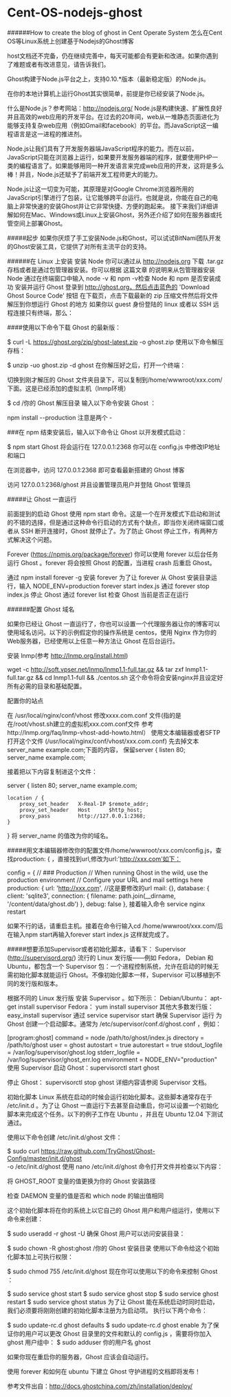 Cent-OS-nodejs-ghost
====================

######How to create the blog of ghost in Cent Operate System
怎么在Cent OS等Linux系统上创建基于Nodejs的Ghost博客

host文档还不完备，仍在继续完善中，每天可能都会有更新和改进。如果你遇到了难题或者有改进意见，请告诉我们。

Ghost构建于Node.js平台之上，支持0.10.*版本（最新稳定版）的Node.js。

在你的本地计算机上运行Ghost其实很简单，前提是你已经安装了Node.js。

什么是Node.js？参考网站：http://nodejs.org/
Node.js是构建快速、扩展性良好并且高效的web应用的开发平台。在过去的20年间，web从一堆静态页面进化为能够支持复杂web应用（例如Gmail和facebook）的平台。而JavaScript这一编程语言是这一进程的推进剂。

Node.js让我们具有了开发服务器端JavaScript程序的能力。而在以前，JavaScript只能在浏览器上运行，如果要开发服务器端的程序，就要使用PHP一类的编程语言了。如果能够用同一种开发语言来完成web应用的开发，这将是多么棒！并且，Node.js还赋予了前端开发工程师更大的能力。

Node.js让这一切变为可能，其原理是对Google Chrome浏览器所用的JavaScript引擎进行了包装，让它能够跨平台运行。也就是说，你能在自己的电脑上非常快速的安装Ghost并让它非常快捷、方便的跑起来。 接下来我们详细讲解如何在Mac、Windows或Linux上安装Ghost，另外还介绍了如何在服务器或托管空间上部署Ghost。

#####起步
如果你厌烦了手工安装Node.js和Ghost，可以试试BitNami团队开发的Ghost安装工具，它提供了对所有主流平台的支持。

######在 Linux 上安装
安装 Node
你可以通过从 http://nodejs.org 下载 .tar.gz 存档或者是通过包管理器安装。你可以根据 这篇文章 的说明来从包管理器安装 Node
通过在终端窗口中输入 node -v 和 npm -v检查 Node 和 npm 是否安装成功
安装并运行 Ghost
登录到 http://ghost.org，然后点击蓝色的 'Download Ghost Source Code' 按钮
在下载页，点击下载最新的 zip 压缩文件然后将文件解压到你想运行 Ghost 的地方
如果你以 guest 身份登陆的 linux 或者以 SSH 远程连接只有终端，那么：

####使用以下命令下载 Ghost 的最新版：

$ curl -L https://ghost.org/zip/ghost-latest.zip -o ghost.zip
使用以下命令解压存档：

$ unzip -uo ghost.zip -d ghost
在你解压好之后，打开一个终端：

切换到刚才解压的 Ghost 文件夹目录下，可以复制到/home/wwwroot/xxx.com/下面。这是已经添加的虚拟主机（lnmp环境）

$ cd /你的 Ghost 解压目录
输入以下命令安装 Ghost ：

npm install --production
注意是两个 -

###在 npm 结束安装后，输入以下命令让 Ghost 以开发模式启动：

$ npm start
Ghost 将会运行在 127.0.0.1:2368
你可以在 config.js 中修改IP地址和端口

在浏览器中，访问 127.0.0.1:2368 即可查看最新搭建的 Ghost 博客

访问 127.0.0.1:2368/ghost 并且设置管理员用户并登陆 Ghost 管理员

#####让 Ghost 一直运行

前面提到的启动 Ghost 使用 npm start 命令。这是一个在开发模式下启动和测试的不错的选择，但是通过这种命令行启动的方式有个缺点，即当你关闭终端窗口或者从 SSH 断开连接时，Ghost 就停止了。为了防止 Ghost 停止工作，有两种方式解决这个问题。

Forever (https://npmjs.org/package/forever)
你可以使用 forever 以后台任务运行 Ghost 。forever 将会按照 Ghost 的配置，当进程 crash 后重启 Ghost。

通过 npm install forever -g 安装 forever
为了让 forever 从 Ghost 安装目录运行，输入 NODE_ENV=production forever start index.js
通过 forever stop index.js 停止 Ghost
通过 forever list 检查 Ghost 当前是否正在运行

######配置 Ghost 域名

如果你已经让 Ghost 一直运行了，你也可以设置一个代理服务器让你的博客可以使用域名访问。以下的示例假定你的操作系统是 centos，使用 Nginx 作为你的Web服务器，已经使用以上任意一种方法让 Ghost 在后台运行。

安装 lnmp(参考 http://lnmp.org/install.html)

wget -c http://soft.vpser.net/lnmp/lnmp1.1-full.tar.gz && tar zxf lnmp1.1-full.tar.gz && cd lnmp1.1-full && ./centos.sh
这个命令将会安装nginx并且设定好所有必需的目录和基础配置。

配置你的站点

在 /usr/local/nginx/conf/vhost 修改xxxx.com.conf 文件(指的是在/root/vhost.sh建立的虚拟机xxx.com.conf文件 参考http://lnmp.org/faq/lnmp-vhost-add-howto.html）
使用文本编辑器或者SFTP打开这个文件 (/usr/local/nginx/conf/vhost/xxx.com.conf) 先去掉文本server_name example.com;下面的内容，
保留server {
    listen 80;
    server_name example.com;
  
接着把以下内容复制进这个文件：

server {
    listen 80;
    server_name example.com;

    location / {
        proxy_set_header   X-Real-IP $remote_addr;
        proxy_set_header   Host      $http_host;
        proxy_pass         http://127.0.0.1:2368;
    }
}
将 server_name 的值改为你的域名。

#####用文本编辑器修改你的配置文件/home/wwwroot/xxx.com/config.js，查找production: { ，直接找到url,修改为url:'http://xxx.com'如下：

config = {
    // ### Production
    // When running Ghost in the wild, use the production environment
    // Configure your URL and mail settings here
    production: {
        url: 'http://xxx.com', //这是要修改的url
        mail: {},
        database: {
            client: 'sqlite3',
            connection: {
                filename: path.join(__dirname, '/content/data/ghost.db')
            },
            debug: false
        },
接着输入命令
service nginx restart

如果不行的话，请重启主机。接着在命令行输入cd /home/wwwroot/xxx.com/后在输入npm start再输入forever start index.js
这样就完成了。


#####想要添加Supervisor或者初始化脚本，请看下：
Supervisor (http://supervisord.org/)
流行的 Linux 发行版——例如 Fedora， Debian 和 Ubuntu，都包含一个 Supervisor 包：一个进程控制系统，允许在启动的时候无需初始化脚本就能运行 Ghost。不像初始化脚本一样，Supervisor 可以移植到不同的发行版和版本。

根据不同的 Linux 发行版 安装 Supervisor 。如下所示：
Debian/Ubuntu： apt-get install supervisor
Fedora： yum install supervisor
其他大多数发行版： easy_install supervisor
通过 service supervisor start 确保 Supervisor 运行
为 Ghost 创建一个启动脚本。通常为 /etc/supervisor/conf.d/ghost.conf ，例如：

[program:ghost]
command = node /path/to/ghost/index.js
directory = /path/to/ghost
user = ghost
autostart = true
autorestart = true
stdout_logfile = /var/log/supervisor/ghost.log
stderr_logfile = /var/log/supervisor/ghost_err.log
environment = NODE_ENV="production"
使用 Supervisor 启动 Ghost：supervisorctl start ghost

停止 Ghost： supervisorctl stop ghost
详细内容请参阅 Supervisor 文档。

初始化脚本
Linux 系统在启动的时候会运行初始化脚本。这些脚本通常存在于 /etc/init.d 。为了让 Ghost 一直运行下去甚至自动重启，你可以设置一个初始化脚本来完成这个任务。以下的例子工作在 Ubuntu ，并且在 Ubuntu 12.04 下测试通过。

使用以下命令创建 /etc/init.d/ghost 文件：

$ sudo curl https://raw.github.com/TryGhost/Ghost-Config/master/init.d/ghost \
  -o /etc/init.d/ghost
使用 nano /etc/init.d/ghost 命令打开文件并检查以下内容：

将 GHOST_ROOT 变量的值更换为你的 Ghost 安装路径

检查 DAEMON 变量的值是否和 which node 的输出值相同

这个初始化脚本将在你的系统上以它自己的 Ghost 用户和用户组运行，使用以下命令来创建：

$ sudo useradd -r ghost -U
确保 Ghost 用户可以访问安装目录：

$ sudo chown -R ghost:ghost /你的 Ghost 安装目录
使用以下命令给这个初始化脚本加上可执行权限：

$ sudo chmod 755 /etc/init.d/ghost
现在你可以使用以下的命令来控制 Ghost ：

$ sudo service ghost start
$ sudo service ghost stop
$ sudo service ghost restart
$ sudo service ghost status
为了让 Ghost 能在系统启动时同时启动，我们必须要将刚刚创建的初始化脚本注册为为启动项。 执行以下两个命令：

$ sudo update-rc.d ghost defaults
$ sudo update-rc.d ghost enable
为了保证你的用户可以更改 Ghost 目录里的文件和默认的 config.js ，需要将你加入 ghost 用户组中： $ sudo adduser 你的用户名 ghost

如果你现在重启你的服务器，Ghost 应该会自动运行。

使用 forever 和如何在 ubuntu 下建立 Ghost 守护进程的文档即将发布！

参考文件出自：http://docs.ghostchina.com/zh/installation/deploy/
